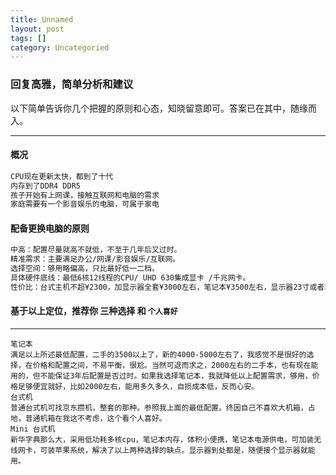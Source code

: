 ```yaml
---
title: Unnamed
layout: post
tags: []
category: Uncategoried
---
```

### 回复高雅，简单分析和建议

以下简单告诉你几个把握的原则和心态，知晓留意即可。答案已在其中，随缘而入。

---
#### 概况

```bash
CPU现在更新太快，都到了十代
内存到了DDR4 DDR5
孩子开始有上网课，接触互联网和电脑的需求
家庭需要有一个影音娱乐的电脑，可属于家电
```


#### 配备更换电脑的原则

```bash
中高：配置尽量就高不就低，不至于几年后又过时。
精准需求：主要满足办公/网课/影音娱乐/互联网。
选择空间：够用略偏高，只比最好低一二档。
具体硬件底线：最低6核12线程的CPU/ UHD 630集成显卡 /千兆网卡。
性价比：台式主机不超¥2300，加显示器全套¥3000左右，笔记本¥3500左右，显示器23寸或者27寸，分辨率1080P就可以。
```


#### 基于以上定位，推荐你 **三种选择** 和 `个人喜好`

------

	笔记本
	满足以上所述最低配置，二手的3500以上了，新的4000-5000左右了，我感觉不是很好的选择，在价格和配置之间，不易平衡，很尬。当然可退而求之，2000左右的二手本，也有现在能用的，但不能保证3年后配置是否过时。如果我选择笔记本，我就降低以上配置需求，够用，价格足够便宜就好，比如2000左右，能用多久多久，自损成本低，反而心安。 
	台式机
	普通台式机可找京东攒机，整套的那种。参照我上面的最低配置。终因自己不喜欢大机箱，占地，普通机箱在我这不考虑，这个看个人喜好。
	Mini 台式机
	新华字典那么大，采用低功耗多核cpu，笔记本内存，体积小便携，笔记本电源供电，可加装无线网卡，可装苹果系统，解决了以上两种选择的缺点。显示器到处都是，随便接个显示器就能用。

